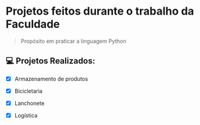 # Projetos feitos durante o trabalho da Faculdade 

> Propósito em praticar a linguagem Python 


## 💻 Projetos Realizados:

- [x] Armazenamento de produtos
- [x] Bicicletaria
- [x] Lanchonete
- [x] Logística

